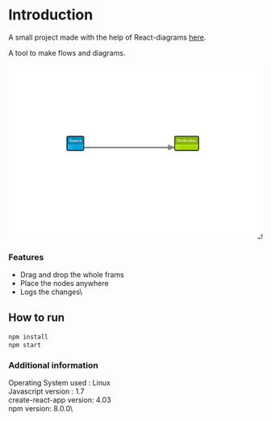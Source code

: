 # Introduction

A small project made with the help of React-diagrams [here](https://github.com/projectstorm/react-diagrams).

A tool to make flows and diagrams.

![](./assets/demo.png)

### Features

- Drag and drop the whole frams
- Place the nodes anywhere
- Logs the changes\

## How to run

```
npm install
npm start
```

### Additional information
Operating System used : Linux\
Javascript version : 1.7\
create-react-app version: 4.03\
npm version: 8.0.0\
